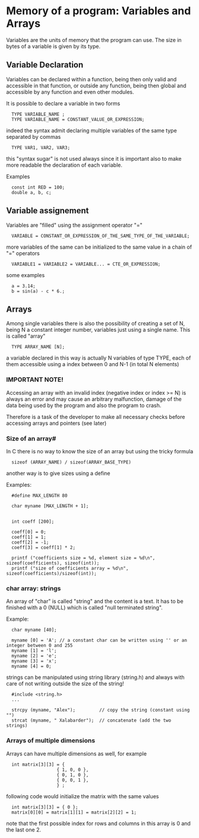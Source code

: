 #  Memory of a program: Variables and Arrays

Variables are the units of memory that the program can use. The size in bytes of a variable
is given by its type.


## Variable Declaration

Variables can be declared within a function, being then only valid and accessible in that function,
or outside any function, being then global and accessible by any function and even other modules.

It is possible to declare a variable in two forms

      TYPE VARIABLE_NAME ;
      TYPE VARIABLE_NAME = CONSTANT_VALUE_OR_EXPRESSION;


indeed the syntax admit declaring multiple variables of the same type separated by commas

      TYPE VAR1, VAR2, VAR3;

this "syntax sugar" is not used always since it is important also to make more readable the
declaration of each variable.

Examples

      const int RED = 100;
      double a, b, c;

## Variable assignement

Variables are "filled" using the assignment operator "="

      VARIABLE = CONSTANT_OR_EXPRESSION_OF_THE_SAME_TYPE_OF_THE_VARIABLE;

more variables of the same can be initialized to the same value in a chain of "=" operators

      VARIABLE1 = VARIABLE2 = VARIABLE... = CTE_OR_EXPRESSION;

some examples

      a = 3.14;
      b = sin(a) - c * 6.;


## Arrays

Among single variables there is also the possibility of creating a set of N, being N a constant integer number,
variables just using a single name. This is called "array"

      TYPE ARRAY_NAME [N];

a variable declared in this way is actually N variables of type TYPE, each of them
accessible using a index between 0 and N-1 (in total N elements)

### IMPORTANT NOTE!

   Accessing an array with an invalid index (negative index or index >= N) is always an error
   and may cause an arbitrary malfunction, damage of the data being used by the program and
   also the program to crash.

   Therefore is a task of the developer to make all necessary checks before accessing arrays
   and pointers (see later)

### Size of an array#

In C there is no way to know the size of an array but using the tricky formula

      sizeof (ARRAY_NAME) / sizeof(ARRAY_BASE_TYPE)

another way is to give sizes using a define

Examples:

      #define MAX_LENGTH 80

      char myname [MAX_LENGTH + 1];


      int coeff [200];

      coeff[0] = 0;
      coeff[1] = 1;
      coeff[2] = -1;
      coeff[3] = coeff[1] * 2;

      printf ("coefficients size = %d, element size = %d\n", sizeof(coefficients), sizeof(int));
      printf ("size of coefficients array = %d\n", sizeof(coefficients)/sizeof(int));

### char array: strings

An array of "char" is called "string" and the content is a text. It has to be finished with a 0 (NULL)
which is called "null terminated string".

Example:

      char myname [40];

      myname [0] = 'A'; // a constant char can be written using '' or an integer between 0 and 255
      myname [1] = 'l';
      myname [2] = 'e';
      myname [3] = 'x';
      myname [4] = 0;

strings can be manipulated using string library (string.h) and always with care of not writing
outside the size of the string!

      #include <string.h>
      ...

      strcpy (myname, "Alex");         // copy the string (constant using "")
      strcat (myname, " Xalabarder");  // concatenate (add the two strings)


### Arrays of multiple dimensions

Arrays can have multiple dimensions as well, for example

      int matrix[3][3] = {
                       { 1, 0, 0 },
                       { 0, 1, 0 },
                       { 0, 0, 1 },
                       } ;

following code would initialize the matrix with the same values

      int matrix[3][3] = { 0 };
      matrix[0][0] = matrix[1][1] = matrix[2][2] = 1;

note that the first possible index for rows and columns in this array
is 0 and the last one 2.
